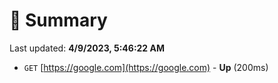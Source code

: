 # 📖 Summary
Last updated: **4/9/2023, 5:46:22 AM**

- `GET` [https://google.com](https://google.com) - **Up** (200ms)

